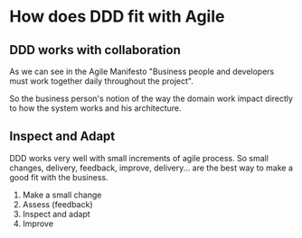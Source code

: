 # How does DDD fit with Agile

## DDD works with collaboration

As we can see in the Agile Manifesto "Business people and developers must work together daily throughout the project".

So the business person's notion of the way the domain work impact directly to how the system works and his architecture.

## Inspect and Adapt

DDD works very well with small increments of agile process. So small changes, delivery, feedback, improve, delivery... are the best way to make a good fit with the business.

1. Make a small change
2. Assess (feedback)
3. Inspect and adapt
4. Improve
